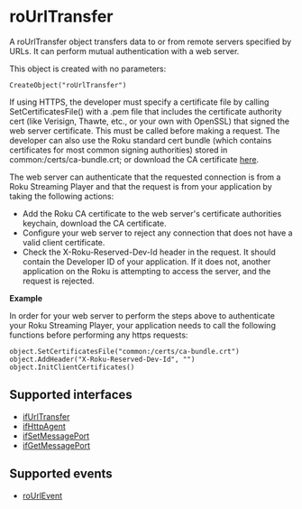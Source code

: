 roUrlTransfer
=============

A roUrlTransfer object transfers data to or from remote servers specified by URLs. It can perform mutual authentication with a web server.

This object is created with no parameters:

`CreateObject("roUrlTransfer")`

If using HTTPS, the developer must specify a certificate file by calling SetCertificatesFile() with a .pem file that includes the certificate authority cert (like Verisign, Thawte, etc., or your own with OpenSSL) that signed the web server certificate. This must be called before making a request. The developer can also use the Roku standard cert bundle (which contains certificates for most common signing authorities) stored in common:/certs/ca-bundle.crt; or download the CA certificate [here](https://github.com/rokudev/ca-certificate/blob/master/ca-bundle.crt).

The web server can authenticate that the requested connection is from a Roku Streaming Player and that the request is from your application by taking the following actions:

*   Add the Roku CA certificate to the web server's certificate authorities keychain, download the CA certificate.
*   Configure your web server to reject any connection that does not have a valid client certificate.
*   Check the X-Roku-Reserved-Dev-Id header in the request. It should contain the Developer ID of your application. If it does not, another application on the Roku is attempting to access the server, and the request is rejected.

**Example**

In order for your web server to perform the steps above to authenticate your Roku Streaming Player, your application needs to call the following functions before performing any https requests:

    object.SetCertificatesFile("common:/certs/ca-bundle.crt")
    object.AddHeader("X-Roku-Reserved-Dev-Id", "")
    object.InitClientCertificates()
    

Supported interfaces
--------------------

*   [ifUrlTransfer](/docs/references/brightscript/interfaces/ifurltransfer.md "ifUrlTransfer")
*   [ifHttpAgent](/docs/references/brightscript/interfaces/ifhttpagent.md "ifHttpAgent")
*   [ifSetMessagePort](/docs/references/brightscript/interfaces/ifsetmessageport.md "ifSetMessagePort")
*   [ifGetMessagePort](/docs/references/brightscript/interfaces/ifgetmessageport.md "ifGetMessagePort")

Supported events
----------------

*   [roUrlEvent](/docs/references/brightscript/events/rourlevent.md "roUrlEvent")